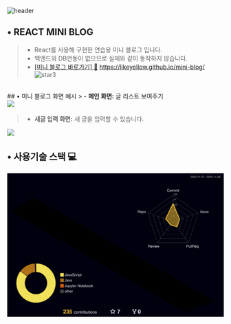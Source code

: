 <div align="left">
  
![header](https://capsule-render.vercel.app/api?type=waving&color=timeGradient&text=Welcome%20to%20likeyellow's%20GitHub%20👋&animation=twinkling&fontSize=35&fontAlignY=40&fontAlign=50&height=250)
  
## • REACT MINI BLOG
> - React를 사용해 구현한 연습용 미니 블로그 입니다.
> - 백엔드와 DB연동이 없으므로 실제와 같이 동작하지 않습니다.
> - [ [미니 블로그 바로가기]  🔗](https://likeyellow.github.io/mini-blog/) https://likeyellow.github.io/mini-blog/ <img width="46" alt="star3" src="https://user-images.githubusercontent.com/78655692/151471989-9e21d7a8-a7b6-44b0-b598-2bb204b56b00.png"> 

<BR>
## • 미니 블로그 화면 예시
> - <b>메인 화면:</b> 글 리스트 보여주기
  <div><img src="https://github.com/likeyellow/mini-blog/assets/38120188/89c197e7-43eb-42d9-9332-e6471b379613" width="500" /></div>
  
> - <b>새글 입력 화면:</b> 새 글을 입력할 수 있습니다.
  <div><img src="https://github.com/likeyellow/mini-blog/assets/38120188/fefba85a-ca66-4025-857f-286af65f5b9f" width="500" /></div>  


## • 사용기술 스택 💻
![](./profile-3d-contrib/profile-night-rainbow.svg)

